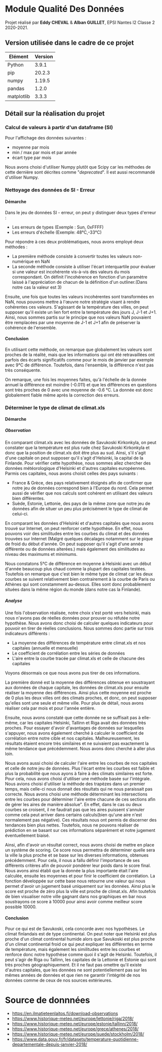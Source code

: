 # Module **Qualité Des Données**

Projet réalisé par **Eddy CHEVAL** & **Alban GUILLET**, EPSI Nantes I2 Classe 2 2020-2021.

## Version utilisée dans le cadre de ce projet

|Elément|Version|
|---|---|
|Python|3.9.1|
|pip|20.2.3|
|numpy|1.19.5|
|pandas|1.2.0|
|matplotlib|3.3.3|

## Détail sur la réalisation du projet

### Calcul de valeurs à partir d'un dataframe (SI)

Pour l'affichage des données suivantes :
- moyenne par mois
- min / max par mois et par année
- écart type par mois

Nous avons choisi d'utiliser Numpy plutôt que Scipy car les méthodes de cette dernière sont décrites comme "*deprecated*". Il est aussi recommandé d'utiliser Numpy.

### Nettoyage des données de SI - Erreur

#### Démarche
Dans le jeu de données SI - erreur, on peut y distinguer deux types d'erreur :
- Les erreurs de types (Exemple : Sun, 0xFFFF)
- Les erreurs d'échelle (Exemple: 48°C,-33°C)

Pour répondre à ces deux problématiques, nous avons employé deux méthodes :
- La première méthode consiste à convertir toutes les valeurs non-numérique en NaN
- La seconde méthode consiste à utiliser l'écart interquartile pour évaluer si une valeur est incohérente vis-à-vis des valeurs du mois correspondant. 
On définit l'incohérence en fonction d'un paramètre laissé à l'appréciation de chacun de la définition d'un outliner.(Dans notre cas la valeur est 3)

Ensuite, une fois que toutes les valeurs incohérentes sont transformées en NaN, nous pouvons mettre à l'œuvre notre stratégie visant à rendre cohérentes ces valeurs. 
S'agissant de la température des villes, on peut supposer qu'il existe un lien fort entre la température des jours J, J-1 et J+1. 
Ainsi, nous sommes partis sur le principe que nos valeurs NaN pouvaient être remplacées par une moyenne de J-1 et J+1 afin de préserver la cohérence de l'ensemble.

#### Conclusion
En utilisant cette méthode, on remarque que globalement les valeurs sont proches de la réalité, mais que les informations qui ont été retravaillées ont parfois des écarts significatifs comme pour le mois de janvier par exemple avec 9°C de différence. Toutefois, dans l'ensemble, la différence n'est pas très conséquente.

On remarque, une fois les moyennes faites, qu'à l'échelle de la donnée annuel la différence est moindre (-0.011) et que les différences en questions sont très proches de 0 avec une moyenne de -0.6 °C. 
La donnée est donc globalement fiable même après la correction des erreurs.


### Déterminer le type de climat de climat.xls

#### Démarche

##### Observation
En comparant climat.xls avec les données de Savukoski Kirkonkyla, on peut constater que la température est plus rude chez Savukoski Kirkonkyla et 
donc que la position de climat.xls doit être plus au sud. 
Ainsi, s'il s'agit d'une capitale on peut supposer qu'il s'agit d'Helsinki, la capital de la Finlande. Pour vérifier cette hypothèse, nous sommes allez chercher des données
météorologique d'Helsinki et d'autres capitales européennes.
Parmis ces capitales, nous avons choisit celles des pays suivants :
- France & Grèce, des pays relativement éloignés afin de confirmer que notre jeu de données correspond bien à l'Europe du nord. Cela permet aussi de vérifier que nos calculs sont cohérent en utilisant des valeurs bien différentes.
- Suède, Estonie, Lettonie, des pays de la même zone que notre jeu de données afin de situer un peu plus précisément le type de climat de celui-ci.

En comparant les données d'Helsinki et d'autres capitales que nous avons trouvé sur Internet, on peut renforcer cette hypothèse.
En effet, nous pouvons voir des similitudes entre les courbes du climat et des données trouvées sur Internet 
(Malgré quelques décalages notamment sur le pique de froid du début d'année. On peut supposer qu'il s'agit d'une année différente ou de données alterées.) 
mais également des similitudes au niveau des maximums et minimums.

Nous constatons 5°C de différence en moyenne à Helsinki avec un début d'année beaucoup plus chaud comme la plupart des capitales testées.
Toutefois on remarque que c'est bien le même type de climat car les deux courbes se suivent relativement bien contrairement à la courbe de Paris ou Athènes qui sont constamment au-dessus.
Elles sont donc probablement situées dans la même région du monde (dans notre cas la Finlande). 

##### Analyse

Une fois l'observation réalisée, notre choix s'est porté vers helsinki, mais nous n'avons pas de réelles données pour prouver ou réfutée notre hypothèse. Nous avons donc choisi de calculer quelques indicateurs pour pouvoir en tirer de réelles conclusions. Nous sommes donc partie sur trois indicateurs différents :

- La moyenne des différences de température entre climat.xls et nos capitales (annuelle et mensuelle) 
- Le coefficient de corrélation entre les séries de données
- L'aire entre la courbe tracée par climat.xls et celle de chacune des capitales

Voyons désormais ce que nous avons pus tirer de ces informations.

La première donné est la moyenne des différences obtenue en soustrayant aux données de chaque capitale, les données de climat.xls pour ensuite réaliser la moyenne des différences. Ainsi plus cette moyenne est proche de 0 plus les deux villes ont des climats proches, et donc, on peut supposer qu'elles sont une seule et même ville. Pour plus de détail, nous avons réaliser cela par mois et pour l'année entière.

Ensuite, nous avons constaté que cette donnée ne se suffisait pas à elle-même, car les capitales Helsinki, Tallinn et Riga avait des données très proches. Pour essayer d'avoir d'avantages de données sur lesquelles s'appuyer, nous avons également cherché à calculer le coefficient de corrélation entre notre cible et nos capitales. Malheureusement, les résultats étaient encore très similaires et ne suivaient pas exactement la même tendance que précédemment. Nous avons donc cherché à aller plus loin.  

Nous avons aussi choisi de calculer l'aire entre les courbes de nos capitales et celle de notre jeu de données. Plus l'écart entre les courbes est faible et plus la probabilité que nous ayons à faire à des climats similaires est forte. Pour cela, nous avons choisi d'utiliser une méthode basée sur l'intégrale. Nous avions choisi d'utiliser la méthode des trapèzes dans un premier temps, mais celle-ci nous donnait des résultats qui ne nous paraissait pas correcte. Nous avons choisi une méthode déterminant les intersections entre les courbes pour déterminer l'aire entre chacune de ces sections afin de gérer les aires de manière absolue". En effet, dans le cas ou deux courbes se croisent, il ne faudrait pas que les aires puissent s'annuler comme cela peut arriver dans certains calculs(bien qu'une aire n'est normalement pas négative). Ces résultats nous ont permis de discerner des tendances bien plus nettes. Toutefois, nous ne pouvons réaliser de prédiction en se basant sur ces informations séparément et notre jugement éventuellement biaisé.

Ainsi, afin d'avoir un résultat correct, nous avons choisi de mettre en place un système de scoring. Ce score nous permettra de déterminer quelle sera la ville la plus proche et se base sur les diverses informations, obtenues précédemment. Pour cela, il nous a fallu définir l'importance de ses différents critères afin de pouvoir pondérer leur poids dans le score final. Nous avons ainsi établi que la donnée la plus importante était l'aire calculée, ensuite les moyennes et pour finir le coefficient de corrélation. La fonction développée sur cette base nous retourne une valeur qui nous permet d'avoir un jugement basé uniquement sur les données. Ainsi plus le score est proche de zéro plus la ville est proche de climat.xls. Afin toutefois de bien visualiser notre ville gagnant dans nos graphiques en bar nous soustrayons ce score à 10000 pour ainsi avoir comme meilleur score possible 10000. 
#### Conclusion
Pour ce qui est de Savukoski, cela concorde avec nos hypothèses. Le climat finlandais est de type continental. On peut noter que Helsinki est plus proche d'un climat continental 
humide alors que Savukoski est plus proche d'un climat continental froid ce qui peut expliquer les différentes en 
terme de température, mais également les similitudes entre les courbes et renforce donc notre hypothèse comme quoi il s'agit de Helsinki.
Toutefois, il peut s'agir de Riga ou Tallinn, les capitales de la Lettonie et Estonie qui sont très proches géographiquement. Et il ne faut 
pas omettre qu'il existe d'autres capitales, que les données ne sont potentiellement pas sur les mêmes années de données et que rien ne garantir l'intégrité de nos données comme de ceux de nos sources extérieures.

# Source de donnnées

- https://en.ilmatieteenlaitos.fi/download-observations
- https://www.historique-meteo.net/europe/lettonie/riga/2018/
- https://www.historique-meteo.net/europe/estonie/tallinn/2018/
- https://www.historique-meteo.net/europe/grece/athenes/2018/
- https://www.historique-meteo.net/europe/suede/stockholm/2018/
- https://www.data.gouv.fr/fr/datasets/temperature-quotidienne-departementale-depuis-janvier-2018/
